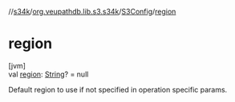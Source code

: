 //[s34k](../../../index.md)/[org.veupathdb.lib.s3.s34k](../index.md)/[S3Config](index.md)/[region](region.md)

# region

[jvm]\
val [region](region.md): [String](https://kotlinlang.org/api/latest/jvm/stdlib/kotlin/-string/index.html)? = null

Default region to use if not specified in operation specific params.
